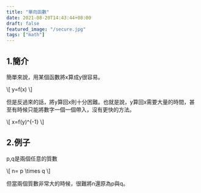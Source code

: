 ```yaml
---
title: "單向函數"
date: 2021-08-20T14:43:44+08:00
draft: false
featured_image: "/secure.jpg"
tags: ["math"]
---
```


<script src="https://polyfill.io/v3/polyfill.min.js?features=es6"></script>
<script id="MathJax-script" async src="https://cdn.jsdelivr.net/npm/mathjax@3/es5/tex-mml-chtml.js"></script>

## 1.簡介


簡單來說，用某個函數將x算成y很容易。


<p>
\[ y=f(x)   \]
</p>

但是反過來的話，將y算回x則十分困難。也就是說，y算回x需要大量的時間，甚至有時候只能將數字一個一個帶入，沒有更快的方法。

<p>
\[ x=f(y)^{-1}   \]
</p>

## 2.例子

p,q是兩個任意的質數

<p>
\[ n= p \times q \]
</p>

但當兩個質數非常大的時候，很難將n還原為p與q。

